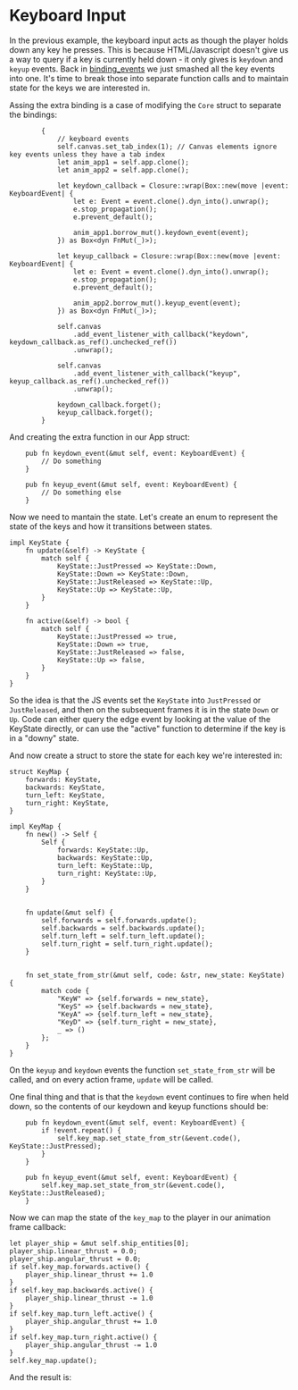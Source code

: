# Keyboard Input

In the previous example, the keyboard input acts as though the player
holds down any key he presses. This is because HTML/Javascript doesn't
give us a way to query if a key is currently held down - it only gives
is `keydown` and `keyup` events. Back in 
[binding_events](../binding_events/index.md) we just smashed all
the key events into one. It's time to break those into separate function
calls and to maintain state for the keys we are interested in.

Assing the extra binding is a case of modifying the `Core` struct to
separate the bindings:
```
        {
            // keyboard events
            self.canvas.set_tab_index(1); // Canvas elements ignore key events unless they have a tab index
            let anim_app1 = self.app.clone();
            let anim_app2 = self.app.clone();

            let keydown_callback = Closure::wrap(Box::new(move |event: KeyboardEvent| {
                let e: Event = event.clone().dyn_into().unwrap();
                e.stop_propagation();
                e.prevent_default();

                anim_app1.borrow_mut().keydown_event(event);
            }) as Box<dyn FnMut(_)>);
            
            let keyup_callback = Closure::wrap(Box::new(move |event: KeyboardEvent| {
                let e: Event = event.clone().dyn_into().unwrap();
                e.stop_propagation();
                e.prevent_default();

                anim_app2.borrow_mut().keyup_event(event);
            }) as Box<dyn FnMut(_)>);

            self.canvas
                .add_event_listener_with_callback("keydown", keydown_callback.as_ref().unchecked_ref())
                .unwrap();
                
            self.canvas
                .add_event_listener_with_callback("keyup", keyup_callback.as_ref().unchecked_ref())
                .unwrap();

            keydown_callback.forget();
            keyup_callback.forget();
        }
```

And creating the extra function in our App struct:
```
    pub fn keydown_event(&mut self, event: KeyboardEvent) {
        // Do something
    }
    
    pub fn keyup_event(&mut self, event: KeyboardEvent) {
        // Do something else
    }
```

Now we need to mantain the state. Let's create an enum to represent
the state of the keys and how it transitions between states.
```
impl KeyState {
    fn update(&self) -> KeyState {
        match self {
            KeyState::JustPressed => KeyState::Down,
            KeyState::Down => KeyState::Down,
            KeyState::JustReleased => KeyState::Up,
            KeyState::Up => KeyState::Up,
        }
    }
    
    fn active(&self) -> bool {
        match self {
            KeyState::JustPressed => true,
            KeyState::Down => true,
            KeyState::JustReleased => false,
            KeyState::Up => false,
        }
    }
}
```
So the idea is that the JS events set the `KeyState` into
`JustPressed` or `JustReleased`, and then on the subsequent frames
it is in the state `Down` or `Up`. Code can either query the edge event
by looking at the value of the KeyState directly, or can use the "active"
function to determine if the key is in a "downy" state.

And now create a struct to store the state for each key we're interested in:

```
struct KeyMap {
    forwards: KeyState,
    backwards: KeyState,
    turn_left: KeyState,
    turn_right: KeyState,
}

impl KeyMap {
    fn new() -> Self {
        Self {
            forwards: KeyState::Up,
            backwards: KeyState::Up,
            turn_left: KeyState::Up,
            turn_right: KeyState::Up,
        }
    }
    
    
    fn update(&mut self) {
        self.forwards = self.forwards.update();
        self.backwards = self.backwards.update();
        self.turn_left = self.turn_left.update();
        self.turn_right = self.turn_right.update();
    }
    
    
    fn set_state_from_str(&mut self, code: &str, new_state: KeyState) {
        match code {
            "KeyW" => {self.forwards = new_state},
            "KeyS" => {self.backwards = new_state},
            "KeyA" => {self.turn_left = new_state},
            "KeyD" => {self.turn_right = new_state},
            _ => ()
        };
    }
}
```
On the `keyup` and `keydown` events the function `set_state_from_str` will
be called, and on every action frame, `update` will be called.

One final thing and that is that the `keydown` event continues to fire when
held down, so the contents of our keydown and keyup functions should be:
```
    pub fn keydown_event(&mut self, event: KeyboardEvent) {
        if !event.repeat() {
            self.key_map.set_state_from_str(&event.code(), KeyState::JustPressed);
        }
    }
    
    pub fn keyup_event(&mut self, event: KeyboardEvent) {
        self.key_map.set_state_from_str(&event.code(), KeyState::JustReleased);
    }
```

Now we can map the state of the `key_map` to the player in our animation frame
callback:
```
let player_ship = &mut self.ship_entities[0];
player_ship.linear_thrust = 0.0;
player_ship.angular_thrust = 0.0;
if self.key_map.forwards.active() {
    player_ship.linear_thrust += 1.0
}
if self.key_map.backwards.active() {
    player_ship.linear_thrust -= 1.0
}
if self.key_map.turn_left.active() {
    player_ship.angular_thrust += 1.0
}
if self.key_map.turn_right.active() {
    player_ship.angular_thrust -= 1.0
}
self.key_map.update();
```

And the result is:
<canvas id="swoop_ship_keyboard_input"></canvas>

